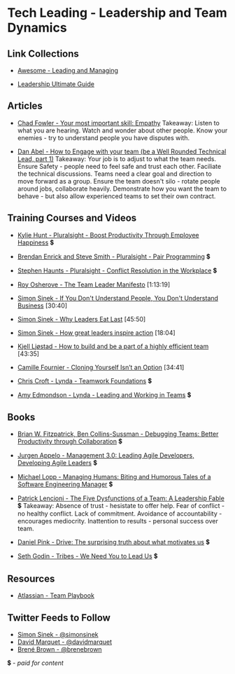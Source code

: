# Tech Leading - Leadership and Team Dynamics

## Link Collections

- [Awesome - Leading and Managing](https://github.com/LappleApple/awesome-leading-and-managing)

- [Leadership Ultimate Guide](https://www.makingbusinessmatter.co.uk/blog/leadership-skills-ultimate-guide/)

## Articles

- [Chad Fowler - Your most important skill: Empathy](http://chadfowler.com/2014/01/19/empathy.html)
Takeaway: Listen to what you are hearing. Watch and wonder about other people. Know your enemies - try to understand people you have disputes with.

- [Dan Abel - How to Engage with your team (be a Well Rounded Technical Lead, part 1)](http://www.engineeringandcareering.co.uk/2013/10/how-to-be-well-rounded-technical-lead_20.html)
Takeaway: Your job is to adjust to what the team needs. Ensure Safety - people need to feel safe and trust each other. Faciliate the technical discussions. Teams need a clear goal and direction to move forward as a group. Ensure the team doesn't silo - rotate people around jobs, collaborate heavily. Demonstrate how you want the team to behave - but also allow experienced teams to set their own contract.

## Training Courses and Videos

- [Kylie Hunt - Pluralsight - Boost Productivity Through Employee Happiness](https://app.pluralsight.com/library/courses/boost-productivity-employee-happiness) 💲

- [Brendan Enrick and Steve Smith - Pluralsight - Pair Programming](https://app.pluralsight.com/library/courses/pair-programming) 💲

- [Stephen Haunts - Pluralsight - Conflict Resolution in the Workplace](https://app.pluralsight.com/library/courses/conflict-resolution-workplace) 💲

- [Roy Osherove - The Team Leader Manifesto](https://www.youtube.com/watch?v=_UxzetgOWlE) [1:13:19]

- [Simon Sinek - If You Don't Understand People, You Don't Understand Business](https://vimeo.com/26774102)  [30:40]

- [Simon Sinek - Why Leaders Eat Last](https://vimeo.com/79899786)  [45:50]

- [Simon Sinek - How great leaders inspire action](https://www.ted.com/talks/simon_sinek_how_great_leaders_inspire_action)  [18:04]

- [Kjell Ljøstad - How to build and be a part of a highly efficient team](https://vimeo.com/131748093)  [43:35]

- [Camille Fournier - Cloning Yourself Isn’t an Option](https://vimeo.com/139907569)  [34:41]

- [Chris Croft - Lynda - Teamwork Foundations](https://www.lynda.com/Business-Skills-tutorials/Teamwork-Fundamentals/365728-2.html) 💲

- [Amy Edmondson - Lynda - Leading and Working in Teams](https://www.lynda.com/Business-Skills-tutorials/Leading-Working-Teams/175129-2.html)  💲

## Books

- [Brian W. Fitzpatrick, Ben Collins-Sussman - Debugging Teams: Better Productivity through Collaboration](https://www.amazon.com/Debugging-Teams-Productivity-through-Collaboration/dp/1491932058) 💲

- [Jurgen Appelo - Management 3.0: Leading Agile Developers, Developing Agile Leaders](https://www.amazon.com/Management-3-0-Developers-Developing-Addison-Wesley/dp/0321712471) 💲

- [Michael Lopp - Managing Humans: Biting and Humorous Tales of a Software Engineering Manager](https://www.amazon.com/Managing-Humans-Humorous-Software-Engineering/dp/1484221575) 💲

- [Patrick Lencioni - The Five Dysfunctions of a Team: A Leadership Fable](https://www.amazon.com/Five-Dysfunctions-Team-Leadership-Fable/dp/0787960756) 💲
Takeaway: Absence of trust - hesistate to offer help. Fear of conflict - no healthy conflict. Lack of commitment. Avoidance of accountability - encourages mediocrity. Inattention to results  - personal success over team.

- [Daniel Pink - Drive: The surprising truth about what motivates us](https://www.amazon.com/Drive-Surprising-Truth-About-Motivates/dp/1594484805) 💲

- [Seth Godin - Tribes - We Need You to Lead Us](https://www.amazon.com/By-Seth-Godin-Tribes/dp/B00N4FWY66) 💲

## Resources

- [Atlassian - Team Playbook](https://www.atlassian.com/team-playbook)

## Twitter Feeds to Follow

- [Simon Sinek - @simonsinek](https://twitter.com/simonsinek)
- [David Marquet - @davidmarquet](https://twitter.com/ldavidmarquet)
- [Brené Brown - @brenebrown](https://twitter.com/BreneBrown)


💲 - *paid for content*
